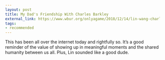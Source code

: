 ```yaml
---
layout: post
title: My Dad's Friendship With Charles Barkley
external_link: https://www.wbur.org/onlyagame/2018/12/14/lin-wang-charles-barkley
tags:
- recommended
---
```

This has been all over the internet today and rightfully so. It’s a good reminder of the value of showing up in meaningful moments and the shared humanity between us all. Plus, Lin sounded like a good dude.

